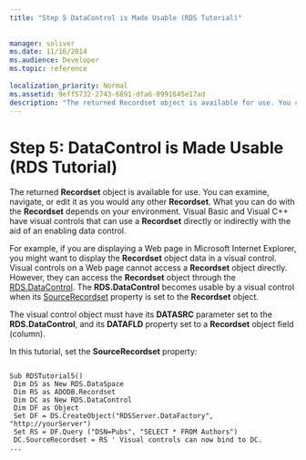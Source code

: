 ```yaml
---
title: "Step 5 DataControl is Made Usable (RDS Tutorial)"
 
 
manager: soliver
ms.date: 11/16/2014
ms.audience: Developer
ms.topic: reference
  
localization_priority: Normal
ms.assetid: 9eff5732-2743-6891-dfa6-0991645e17ad
description: "The returned Recordset object is available for use. You can examine, navigate, or edit it as you would any other Recordset . What you can do with the Recordset depends on your environment. Visual Basic and Visual C++ have visual controls that can use a Recordset directly or indirectly with the aid of an enabling data control."
---
```


# Step 5: DataControl is Made Usable (RDS Tutorial)

The returned **Recordset** object is available for use. You can examine, navigate, or edit it as you would any other **Recordset**. What you can do with the **Recordset** depends on your environment. Visual Basic and Visual C++ have visual controls that can use a **Recordset** directly or indirectly with the aid of an enabling data control. 
  
For example, if you are displaying a Web page in Microsoft Internet Explorer, you might want to display the **Recordset** object data in a visual control. Visual controls on a Web page cannot access a **Recordset** object directly. However, they can access the **Recordset** object through the [RDS.DataControl](datacontrol-object-rds.md). The **RDS.DataControl** becomes usable by a visual control when its [SourceRecordset](recordset-sourcerecordset-properties-rds.md) property is set to the **Recordset** object. 
  
The visual control object must have its **DATASRC** parameter set to the **RDS.DataControl**, and its **DATAFLD** property set to a **Recordset** object field (column). 
  
In this tutorial, set the **SourceRecordset** property: 
  
```
 
Sub RDSTutorial5() 
 Dim DS as New RDS.DataSpace 
 Dim RS as ADODB.Recordset 
 Dim DC as New RDS.DataControl 
 Dim DF as Object 
 Set DF = DS.CreateObject("RDSServer.DataFactory", "http://yourServer") 
 Set RS = DF.Query ("DSN=Pubs", "SELECT * FROM Authors") 
 DC.SourceRecordset = RS ' Visual controls can now bind to DC. 
... 

```


